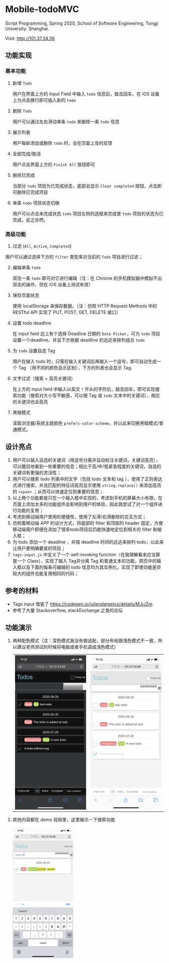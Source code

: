 # Mobile-todoMVC
Script Programming, Spring 2020, School of Software Engineering, Tongji University. Shanghai.

Visit: http://101.37.34.56

## 功能实现

### 基本功能

1. 新增 `Todo` 

    用户在界面上方的 Input Field 中输入 `todo` 信息后，敲击回车，在 iOS 设备上为点击换行即可插入新的 `todo`

2. 删除 `Todo`

    用户可以通过左右滑动单条 `todo` 来删除一条 `todo` 信息

3. 展示列表

    用户每新添加或删除 `todo` 时，会在页面上及时反馈

4. 全部完成/取消

    用户点击界面上方的 `Finish All` 按钮即可

5. 删除已完成

    当部分 `todo` 项目为已完成状态，底部会显示 `Clear completed` 按钮，点击即可删除已完成项目

6. 单条 `todo` 项目状态切换

    用户可以点击未完成状态 `todo` 项目左侧的选框来完成使 `todo` 项目的状态为已完成，反之亦然。

### 高级功能

1. 过滤 (`All`, `Active`, `Completed`)
  

用户可以通过选择下方的 `filter` 类型来对当前的 `Todo` 项目进行过滤；
    
2. 编辑单条 `todo`

    双击一条 `todo` 即可对它进行编辑（注：在 Chrome 的手机模拟器中模拟不出双击的操作，但在 iOS 设备上测试有效）

3. 保存页面状态

    使用 localStorage 来保存数据。（注：仿照 HTTP Request Methods 中的 RESTful API 实现了 PUT, POST, GET, DELETE 接口）

4. 设置 todo deadline

    在 input field 边上有个选择 Deadline 日期的 `Date Picker`，可为 `todo` 项目设置一个deadline，并且下方依据 deadline 的远近来排列组合 `todo`

5. 为 `todo` 设置自选 Tag

    用户在输入 todo 时，只需在输入关键词后再输入一个逗号，即可自动生成一个 Tag （用不同的颜色显示区别），下方的列表也会显示 Tag.

6. 文字过滤（搜索 + 高亮关键词）

    在上方的 input field 中输入以英文 `?` 开头的字符后，敲击回车，即可实现搜索功能（搜索对大小写不敏感，可以搜 Tag 或 `todo` 文本中的关键词），相应的关键词也会高亮

7. 黑暗模式

    读取浏览器/系统主题颜色 `prefers-color-scheme`，并以此来切换黑暗模式/普通模式。

##  设计亮点

1. 用户可以输入自选的关键词（用逗号分离并自动标注关键词，关键词高亮），可以醒目地看到一些重要的信息；相比于高/中/低紧急程度的关键词，自选的关键词有更强的灵活性；
2. 用户可以搜索 todo 列表中的文字（包括 todo 文本和 tag ），使用了正则表达式进行搜索，并且匹配的特征词高亮显示使用 `string.replace()` 来添加高亮的 `<span>` ；从而可以快速定位到重要的信息；
3. 以上两个功能都是只在一个输入框中实现的，考虑到手机的屏幕大小有限，在页面上添加太多的功能组件会影响到用户的体验，因此我尝试了对一个组件进行功能的复用；
4. 考虑到移动端用户使用的便捷性，使用了左滑/右滑删除的交互方式；
5. 仿照着移动端 APP 的设计方式，将底部的 filter 和顶部的 header 固定，方便移动端用户即便在添加了很多todo项目后仍能快速地定位到相关的 filter 和输入框；
6. 为 todo 添加一个 deadline ，并按 deadline 时间的远近来排列 todo，以此来让用户更明确要紧的项目；
7. `tags-input.js` 中定义了一个 self-invoking function（在我理解看来应当算是一个 Class），实现了输入 Tag并分离 Tag 和普通文本的功能，网页中的输入框以及下面的每条可编辑的 todo 信息均为其实例化，实现了即使功能差异较大的组件也能复用相同的代码；

## 参考的材料

- Tags input 借鉴了 https://codepen.io/juliendargelos/details/MJjJZm
- 参考了大量 Stackoverflow, stackExchange 之类的论坛

## 功能演示

1. 两种配色模式（注：深色模式我没有做适配，部分布局跟浅色模式不一致，所以建议老师测试的时候将电脑或者手机调成浅色模式）

    <table>
        <tr>
            <td><img src="demo/assets/IMG_2150.PNG"></td>
            <td><img src="demo/assets/IMG_2151.PNG"></td>
        </tr>
    </table>

2. 其他内容都在 demo 视频里，这里展示一下搜索功能

    <img src="demo/assets/IMG_2153.PNG" width="40%">
